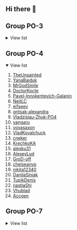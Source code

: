 ## Hi there 👋

<!--

**Here are some ideas to get you started:**

🙋‍♀️ A short introduction - what is your organization all about?
🌈 Contribution guidelines - how can the community get involved?
👩‍💻 Useful resources - where can the community find your docs? Is there anything else the community should know?
🍿 Fun facts - what does your team eat for breakfast?
🧙 Remember, you can do mighty things with the power of [Markdown](https://docs.github.com/github/writing-on-github/getting-started-with-writing-and-formatting-on-github/basic-writing-and-formatting-syntax)
-->

## Group PO-3

<details>
<summary>View list</summary>
  
1. [Kirillanis](https://github.com/Kirillanis)
2. [BlackNord](https://github.com/BlackNord)
3. [MrFraiday](https://github.com/MrFraiday)
4. ...
5. [katelabs](https://github.com/katelabs)
6. [HRenata](https://github.com/HRenata)
7. [VladGorbun](https://github.com/VladGorbun)
8. [GrigoVik](https://github.com/GrigoVik)
9. [leranwork](https://github.com/leranwork)
10. [danuchek](https://github.com/danuchek)
11. ...
12. [nstkvlv](https://github.com/nstkvlv)
13. [fwrs](https://github.com/fwrs)
14. [architect-prog](https://github.com/architect-prog)
15. ...
16. ...
17. ...
18. ...
19. ...
20. ...
21. ...
22. ...
23. ...
24. ...
25. ...
26. ...
27. ...
28. ...

</details>

## Group PO-4

<details open>
<summary>View list</summary>

1. [TheUnsainted](https://github.com/TheUnsainted)
2. [YanaBaiduk](https://github.com/YanaBaiduk)
3. [MrGodSmile](https://github.com/MrGodSmile)
4. [DoctorKocte](https://github.com/DoctorKocte)
5. [Pavel-Innokentevich-Galanin](https://github.com/Pavel-Innokentevich-Galanin)
6. [NeitLC](https://github.com/NeitLC)
7. [el1seev](https://github.com/el1seev)
8. [gritsak-alexandra](https://github.com/gritsak-alexandra)
9. [Vladzislau-Zhuk-PO4](https://github.com/Vladzislau-Zhuk-PO4)
10. [vangaru](https://github.com/vangaru)
11. [vovasaxon](https://github.com/vovasaxon)
12. [VladKovalchuck](https://github.com/VladKovalchuck)
13. [cneker](https://github.com/cneker)
14. [KrechkoKA](https://github.com/KrechkoKA)
15. [alexku31](https://github.com/alexku31)
16. [AlexeyLud](https://github.com/AlexeyLud)
17. [GroD-off](https://github.com/GroD-off)
18. [chelseanvp](https://github.com/chelseanvp)
19. [nikita12340](https://github.com/nikita12340)
20. [DanilaSiniak](https://github.com/DanilaSiniak)
21. [TupikDenis](https://github.com/TupikDenis)
22. [nastiaShi](https://github.com/nastiaShi)
23. [Vhublad](https://github.com/Vhublad)
24. [Accgen](https://github.com/Accgen)
</details>

## Group PO-7


<details>
<summary>View list</summary>

1. [Miraak777](https://github.com/Miraak777)
2. [deazboy](https://github.com/deazboy)
3. [Hirasavskiy](https://github.com/Hirasavskiy)
4. [Markrkl](https://github.com/Markrkl)
5. [Vlasdf](https://github.com/Vlasdf)
6. ...
7. [combo-wombo](https://github.com/combo-wombo)
8. [KrawGleb](https://github.com/KrawGleb)
9. [NeRpi](https://github.com/NeRpi)
10. [AcFalseR20cgen](https://github.com/AcFalseR20cgen)
11. [4500zenja1](https://github.com/4500zenja1)
12. [KirillLobanbambuk](https://github.com/KirillLobanbambuk)
13. [Egorusion](https://github.com/Egorusion)
14. [Otti3](https://github.com/Otti3)
15. [ViktoriyaOlehnovichGameOver](https://github.com/ViktoriyaOlehnovichGameOver)
16. [Bloodielie](https://github.com/Bloodielie)
17. [Pe4enjka](https://github.com/Pe4enjka)
18. [mqpanda](https://github.com/mqpanda)
19. [IvanRekun](https://github.com/IvanRekun)
20. [anzhsavst](https://github.com/anzhsavst)
21. [Kotsik23](https://github.com/Kotsik23)
22. [sorryladies](https://github.com/sorryladies)
23. [fofiktel](https://github.com/fofiktel)
24. [DianaFursevich](https://github.com/DianaFursevich)
25. [DmitriyYakimchik](https://github.com/DmitriyYakimchik)
26. [Gdorifun](https://github.com/Gdorifun)
</details>
